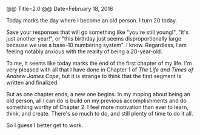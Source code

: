 @@ Title=2.0
@@ Date=February 18, 2016

Today marks the day where I become an old person. I turn 20 today.

Save your responses that will go something like "you're still young!", "it's just another year!", or "this birthday just seems disproportionally large because we use a base-10 numbering system". I know. Regardless, I am feeling notably anxious with the reality of being a 20-year-old. 

To me, it seems like today marks the end of the first chapter of my life. I'm very pleased with all that I have done in Chapter 1 of *The Life and Times of Andrew James Cope*, but it is strange to think that the first segment is written and finalized. 

But as one chapter ends, a new one begins. In my moping about being an old person, all I can do is build on my previous accomplishments and do something worthy of Chapter 2. I feel more motivation than ever to learn, think, and create. There's so much to do, and still plenty of time to do it all. 

So I guess I better get to work.  

